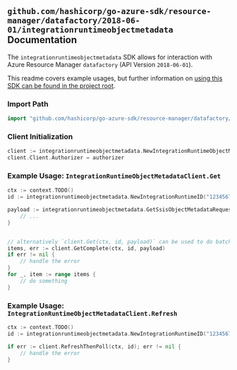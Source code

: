 
## `github.com/hashicorp/go-azure-sdk/resource-manager/datafactory/2018-06-01/integrationruntimeobjectmetadata` Documentation

The `integrationruntimeobjectmetadata` SDK allows for interaction with Azure Resource Manager `datafactory` (API Version `2018-06-01`).

This readme covers example usages, but further information on [using this SDK can be found in the project root](https://github.com/hashicorp/go-azure-sdk/tree/main/docs).

### Import Path

```go
import "github.com/hashicorp/go-azure-sdk/resource-manager/datafactory/2018-06-01/integrationruntimeobjectmetadata"
```


### Client Initialization

```go
client := integrationruntimeobjectmetadata.NewIntegrationRuntimeObjectMetadataClientWithBaseURI("https://management.azure.com")
client.Client.Authorizer = authorizer
```


### Example Usage: `IntegrationRuntimeObjectMetadataClient.Get`

```go
ctx := context.TODO()
id := integrationruntimeobjectmetadata.NewIntegrationRuntimeID("12345678-1234-9876-4563-123456789012", "example-resource-group", "factoryValue", "integrationRuntimeValue")

payload := integrationruntimeobjectmetadata.GetSsisObjectMetadataRequest{
	// ...
}


// alternatively `client.Get(ctx, id, payload)` can be used to do batched pagination
items, err := client.GetComplete(ctx, id, payload)
if err != nil {
	// handle the error
}
for _, item := range items {
	// do something
}
```


### Example Usage: `IntegrationRuntimeObjectMetadataClient.Refresh`

```go
ctx := context.TODO()
id := integrationruntimeobjectmetadata.NewIntegrationRuntimeID("12345678-1234-9876-4563-123456789012", "example-resource-group", "factoryValue", "integrationRuntimeValue")

if err := client.RefreshThenPoll(ctx, id); err != nil {
	// handle the error
}
```
